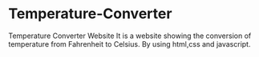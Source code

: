 # Temperature-Converter
Temperature Converter Website
It is a website showing the conversion of temperature 
from
Fahrenheit to Celsius.
By using html,css and javascript.

